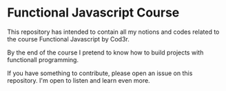 # Functional Javascript Course

This repository has intended to contain all my notions and codes related to the course Functional Javascript by Cod3r.

By the end of the course I pretend to know how to build projects with functionall programming.

If you have something to contribute, please open an issue on this repository. I'm open to listen and learn even more.